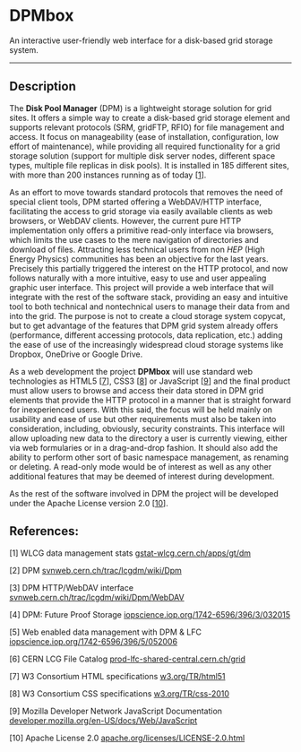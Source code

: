 **DPMbox**
======
An interactive user-friendly web interface for a disk-based grid storage system.

----------


Description
----------


The **Disk Pool Manager** (DPM) is a lightweight storage solution for grid sites. It offers a simple way to create a disk-based grid storage element and supports relevant protocols (SRM, gridFTP, RFIO) for file management and access. It focus on manageability (ease of installation, configuration, low effort of maintenance), while providing all required functionality for a grid storage solution (support for multiple disk server nodes, different space types, multiple file replicas in disk pools). It is installed in 185 different sites, with more than 200 instances running as of today [[1](#WLCG)].

As an effort to move towards standard protocols that removes the need of special client tools, DPM started offering a WebDAV/HTTP interface, facilitating the access to grid storage via easily available clients as web browsers, or WebDAV clients. However, the current pure HTTP implementation only offers a primitive read-only interface via browsers, which limits the use cases to the mere navigation of directories and download of files. Attracting less technical users from non *HEP* (High Energy Physics) communities has been an objective for the last years. Precisely this partially triggered the interest on the HTTP protocol, and now follows naturally with a more intuitive, easy to use and user appealing graphic user interface. This project will provide a web interface that will integrate with the rest of the software stack, providing an easy and intuitive tool to both technical and nontechnical users to manage their data from and into the grid. The purpose is not to create a cloud storage system copycat, but to get advantage of the features that DPM grid system already offers (performance, different accessing protocols, data replication, etc.) adding the ease of use of the increasingly widespread cloud storage systems like Dropbox, OneDrive or Google Drive.

As a web development the project **DPMbox** will use standard web technologies as HTML5 [[7](#W3-html)], CSS3 [[8](#W3-css)] or JavaScript [[9](#MozillaDN-JS)] and the final product must allow users to browse and access their data stored in DPM grid elements that provide the HTTP protocol in a manner that is straight forward for inexperienced users. With this said, the focus will be held mainly on usability and ease of use but other requirements must also be taken into consideration, including, obviously, security constraints. This interface will allow uploading new data to the directory a user is currently viewing, either via web formularies or in a drag-and-drop fashion. It should also add the ability to perform other sort of basic namespace management, as renaming or deleting. A read-only mode would be of interest as well as any other additional features that may be deemed of interest during development.

As the rest of the software involved in DPM the project will be developed under the Apache License version 2.0 [[10](#ApacheLicense)].



References:
----------

<a name="WLCG"></a>
[1] WLCG data management stats
<a href="http://gstat-wlcg.cern.ch/apps/gt/dm/" target="_blank">gstat-wlcg.cern.ch/apps/gt/dm</a>

<a name="DPM"></a>
[2] DPM
<a href="https://svnweb.cern.ch/trac/lcgdm/wiki/Dpm" target="_blank">svnweb.cern.ch/trac/lcgdm/wiki/Dpm</a>

<a name="DPM-http"></a>
[3] DPM HTTP/WebDAV interface
<a href="https://svnweb.cern.ch/trac/lcgdm/wiki/Dpm/WebDAV" target="_blank">svnweb.cern.ch/trac/lcgdm/wiki/Dpm/WebDAV</a>

<a name="DPM-FPS"></a>
[4] DPM: Future Proof Storage
<a href="http://iopscience.iop.org/1742-6596/396/3/032015" target="_blank">iopscience.iop.org/1742-6596/396/3/032015</a>

<a name="DPM-LFC"></a>
[5] Web enabled data management with DPM & LFC
<a href="http://iopscience.iop.org/1742-6596/396/5/052006" target="_blank">iopscience.iop.org/1742-6596/396/5/052006</a>

<a name="LCG"></a>
[6] CERN LCG File Catalog
<a href="http://prod-lfc-shared-central.cern.ch/grid/" target="_blank">prod-lfc-shared-central.cern.ch/grid</a>

<a name="W3-html"></a>
[7] W3 Consortium HTML specifications
<a href="http://www.w3.org/TR/html51/" target="_blank">w3.org/TR/html51</a>

<a name="W3-css"></a>
[8] W3 Consortium CSS specifications
<a href="http://www.w3.org/TR/css-2010/" target="_blank">w3.org/TR/css-2010</a>

<a name="MozillaDN-JS"></a>
[9] Mozilla Developer Network JavaScript Documentation
<a href="https://developer.mozilla.org/en-US/docs/Web/JavaScript" target="_blank">developer.mozilla.org/en-US/docs/Web/JavaScript</a>

<a name="ApacheLicense"></a>
[10] Apache License 2.0
<a href="http://www.apache.org/licenses/LICENSE-2.0.html" target="_blank">apache.org/licenses/LICENSE-2.0.html</a>
